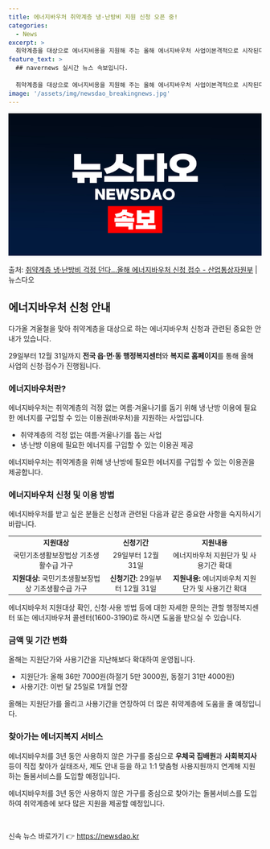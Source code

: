 ```yaml
---
title: 에너지바우처 취약계층 냉·난방비 지원 신청 오픈 중!
categories:
  - News
excerpt: >
  취약계층을 대상으로 에너지비용을 지원해 주는 올해 에너지바우처 사업이본격적으로 시작된다. 산업통상자원부는 오…
feature_text: >
  ## navernews 실시간 뉴스 속보입니다.

  취약계층을 대상으로 에너지비용을 지원해 주는 올해 에너지바우처 사업이본격적으로 시작된다. 산업통상자원부는 오…
image: '/assets/img/newsdao_breakingnews.jpg'
---
```


![뉴스다오 속보](/assets/img/newsdao_breakingnews.jpg)

<p>출처: <a href="https://newsdao.kr/3885" rel="dofollow">취약계층 냉·난방비 걱정 던다…올해 에너지바우처 신청 접수 - 산업통상자원부</a> | 뉴스다오</p>

<h2 data-ke-size="size26">에너지바우처 신청 안내</h2>
다가올 겨울철을 맞아 취약계층을 대상으로 하는 에너지바우처 신청과 관련된 중요한 안내가 있습니다.

<p data-ke-size="size16">29일부터 12월 31일까지 <b>전국 읍·면·동 행정복지센터</b>와 <b>복지로 홈페이지</b>를 통해 올해 사업의 신청·접수가 진행됩니다.</p>

<h3 data-ke-size="size24">에너지바우처란?</h3>
에너지바우처는 취약계층의 걱정 없는 여름·겨울나기를 돕기 위해 냉·난방 이용에 필요한 에너지를 구입할 수 있는 이용권(바우처)을 지원하는 사업입니다.

<ul>
  <li>취약계층의 걱정 없는 여름·겨울나기를 돕는 사업</li>
  <li>냉·난방 이용에 필요한 에너지를 구입할 수 있는 이용권 제공</li>
</ul>

<p data-ke-size="size16">에너지바우처는 취약계층을 위해 냉·난방에 필요한 에너지를 구입할 수 있는 이용권을 제공합니다.</p>

<h3 data-ke-size="size24">에너지바우처 신청 및 이용 방법</h3>
에너지바우처를 받고 싶은 분들은 신청과 관련된 다음과 같은 중요한 사항을 숙지하시기 바랍니다.

<table>
  <tr>
    <td style="text-align: center; height: 17px;"><b>지원대상</b></td>
    <td style="text-align: center; height: 17px;"><b>신청기간</b></td>
    <td style="text-align: center; height: 17px;"><b>지원내용</b></td>
  </tr>
  <tr>
    <td style="text-align: center; height: 17px;">국민기초생활보장법상 기초생활수급 가구</td>
    <td style="text-align: center; height: 17px;">29일부터 12월 31일</td>
    <td style="text-align: center; height: 17px;">에너지바우처 지원단가 및 사용기간 확대</td>
  </tr>
  <tr>
    <td style="text-align: center; height: 17px;"><b>지원대상:</b> 국민기초생활보장법상 기초생활수급 가구</td>
    <td style="text-align: center; height: 17px;"><b>신청기간:</b> 29일부터 12월 31일</td>
    <td style="text-align: center; height: 17px;"><b>지원내용:</b> 에너지바우처 지원단가 및 사용기간 확대</td>
  </tr>
</table>

<p data-ke-size="size16">에너지바우처 지원대상 확인, 신청·사용 방법 등에 대한 자세한 문의는 관할 행정복지센터 또는 에너지바우처 콜센터(1600-3190)로 하시면 도움을 받으실 수 있습니다.</p>

<h3 data-ke-size="size24">금액 및 기간 변화</h3>
올해는 지원단가와 사용기간을 지난해보다 확대하여 운영됩니다.

<ul>
  <li>지원단가: 올해 36만 7000원(하절기 5만 3000원, 동절기 31만 4000원)</li>
  <li>사용기간: 이번 달 25일로 1개월 연장</li>
</ul>

<p data-ke-size="size16">올해는 지원단가를 올리고 사용기간을 연장하여 더 많은 취약계층에 도움을 줄 예정입니다.</p>

<h3 data-ke-size="size24">찾아가는 에너지복지 서비스</h3>
에너지바우처를 3년 동안 사용하지 않은 가구를 중심으로 <b>우체국 집배원</b>과 <b>사회복지사</b> 등이 직접 찾아가 실태조사, 제도 안내 등을 하고 1:1 맞춤형 사용지원까지 연계해 지원하는 돌봄서비스를 도입할 예정입니다.

<p data-ke-size="size16">에너지바우처를 3년 동안 사용하지 않은 가구를 중심으로 찾아가는 돌봄서비스를 도입하여 취약계층에 보다 많은 지원을 제공할 예정입니다.</p>

<p data-ke-size="size16">&nbsp;</p> 

신속 뉴스 바로가기 👉 <a href="https://newsdao.kr" rel="dofollow">https://newsdao.kr</a>



